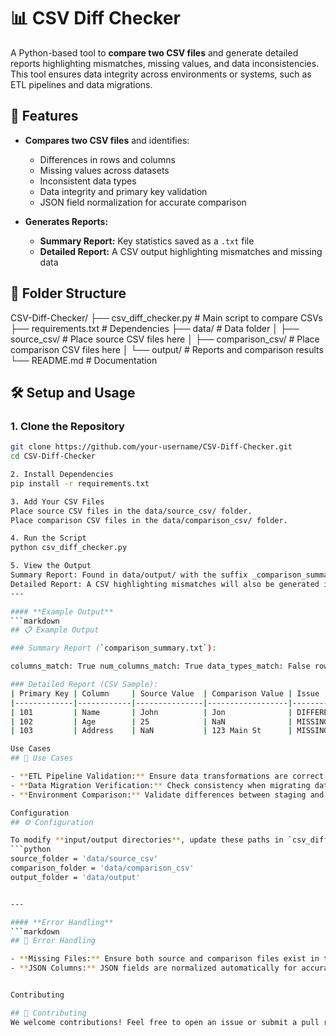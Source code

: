 # 📊 CSV Diff Checker

A Python-based tool to **compare two CSV files** and generate detailed reports highlighting mismatches, missing values, and data inconsistencies. This tool ensures data integrity across environments or systems, such as ETL pipelines and data migrations.

## 🚀 Features

- **Compares two CSV files** and identifies:
  - Differences in rows and columns
  - Missing values across datasets
  - Inconsistent data types
  - Data integrity and primary key validation
  - JSON field normalization for accurate comparison

- **Generates Reports:**
  - **Summary Report:** Key statistics saved as a `.txt` file
  - **Detailed Report:** A CSV output highlighting mismatches and missing data

## 📂 Folder Structure

CSV-Diff-Checker/
├── csv_diff_checker.py          # Main script to compare CSVs
├── requirements.txt             # Dependencies
├── data/                        # Data folder
│   ├── source_csv/              # Place source CSV files here
│   ├── comparison_csv/          # Place comparison CSV files here
│   └── output/                  # Reports and comparison results
└── README.md                    # Documentation

## 🛠️ Setup and Usage

### 1. Clone the Repository
```bash
git clone https://github.com/your-username/CSV-Diff-Checker.git
cd CSV-Diff-Checker

2. Install Dependencies
pip install -r requirements.txt

3. Add Your CSV Files
Place source CSV files in the data/source_csv/ folder.
Place comparison CSV files in the data/comparison_csv/ folder.

4. Run the Script
python csv_diff_checker.py

5. View the Output
Summary Report: Found in data/output/ with the suffix _comparison_summary.txt.
Detailed Report: A CSV highlighting mismatches will also be generated in data/output/.
---

#### **Example Output**
```markdown
## 📋 Example Output

### Summary Report (`comparison_summary.txt`):

columns_match: True num_columns_match: True data_types_match: False row_count_match: True data_integrity: False primary_key_consistency: True null_values_consistency: True range_distribution_consistency: True order_of_rows: False duplicate_rows: True

### Detailed Report (CSV Sample):
| Primary Key | Column     | Source Value  | Comparison Value | Issue                  |
|-------------|------------|---------------|------------------|------------------------|
| 101         | Name       | John          | Jon              | DIFFERENT              |
| 102         | Age        | 25            | NaN              | MISSING in Comparison  |
| 103         | Address    | NaN           | 123 Main St      | MISSING in Source      |

Use Cases
## 🔄 Use Cases

- **ETL Pipeline Validation:** Ensure data transformations are correct between stages.
- **Data Migration Verification:** Check consistency when migrating data between systems.
- **Environment Comparison:** Validate differences between staging and production data.

Configuration
## ⚙️ Configuration

To modify **input/output directories**, update these paths in `csv_diff_checker.py`:
```python
source_folder = 'data/source_csv'
comparison_folder = 'data/comparison_csv'
output_folder = 'data/output'


---

#### **Error Handling**
```markdown
## 🛑 Error Handling

- **Missing Files:** Ensure both source and comparison files exist in their respective directories.
- **JSON Columns:** JSON fields are normalized automatically for accurate comparisons.


Contributing

## 🤝 Contributing
We welcome contributions! Feel free to open an issue or submit a pull request to enhance the tool.

